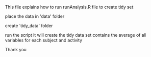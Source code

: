 This file explains how to run runAnalysis.R file to create tidy set 

place the data in 'data' folder 

create 'tidy_data' folder 

run the script it will create the tidy data set contains the average of all variables for each subject and activity 

Thank you 
